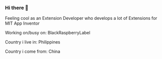 ### Hi there 👋

Feeling cool as an Extension Developer who develops a lot of Extensions for MIT App Inventor

Working on/busy on: BlackRaspberryLabel

Country i live in: Philippines

Country i come from: China

